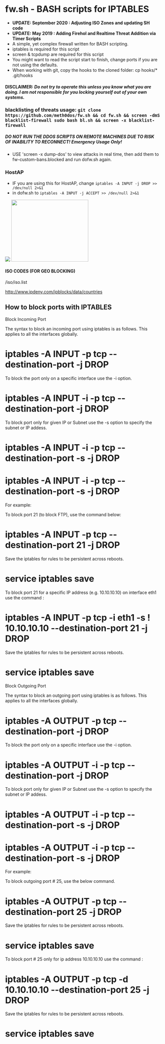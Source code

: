 
# fw.sh - BASH scripts for IPTABLES
-   **UPDATE: September 2020 :  Adjusting ISO Zones and updating SH code**
-   **UPDATE: May 2019 : Adding Firehol and Realtime Threat Addition via Timer Scripts**
-   A simple, yet complex firewall written for BASH scripting.
-   iptables is required for this script
-   screen & tcpdump are required for this script
-   You might want to read the script start to finish, change ports if you are not using the defaults.
-   When working with git, copy the hooks to the cloned folder: cp hooks/* .git/hooks


#### DISCLAIMER: _Do not try to operate this unless you know what you are doing. I am not responsible for you locking yourself out of your own systems._

### blacklisting of  threats usage: ```git clone https://github.com/meth0dos/fw.sh && cd fw.sh && screen -dmS blacklist-firewall sudo bash bl.sh && screen -x blacklist-firewall ```

##### DO NOT RUN THE DDOS SCRIPTS ON REMOTE MACHINES DUE TO RISK OF INABILITY TO RECONNECT! Emergency Usage Only!
-   USE 'screen -x dump-dos' to view attacks in real time, then add them to fw-custom-bans.blocked and run dofw.sh again.
### HostAP
-   IF you are using this for HostAP, change ``iptables -A INPUT -j DROP >> /dev/null 2>&1``
-   in dofw.sh to ``iptables -A INPUT -j ACCEPT >> /dev/null 2>&1``


<img src="https://i2.wp.com/gozenhost.com/news/wp-content/uploads/2017/12/iptables.jpg?fit=800%2C393&ssl=1"></img>
<img src="https://2.bp.blogspot.com/-C8uqt2a5ee8/V3Y0R_MeB5I/AAAAAAAAKNY/KrzwVxUu6UsrOlU4w776R891fAkc-6QEwCLcB/s1600/Bash-Final.jpg" height ="200" width="250"></img>


#### ISO CODES (FOR GEO BLOCKING)
/iso/iso.list

<a href="http://www.ipdeny.com/ipblocks/data/countries">http://www.ipdeny.com/ipblocks/data/countries</a>

## How to block ports with IPTABLES

Block Incoming Port

The syntax to block an incoming port using iptables is as follows. This applies to all the interfaces globally.

# iptables -A INPUT -p tcp --destination-port <port number> -j DROP

To block the port only on a specific interface use the -i option.

# iptables -A INPUT -i <interface name> -p tcp --destination-port <port number> -j DROP

To block port only for given IP or Subnet use the -s option to specify the subnet or IP addess.

# iptables -A INPUT -i <interface name> -p tcp --destination-port <port number> -s <ip address> -j DROP
# iptables -A INPUT -i <interface name> -p tcp --destination-port <port number> -s <ip subnet> -j DROP

For example:

To block port 21 (to block FTP), use the command below:

# iptables -A INPUT -p tcp --destination-port 21 -j DROP

Save the iptables for rules to be persistent across reboots.

# service iptables save

To block port 21 for a specific IP address (e.g. 10.10.10.10) on interface eth1 use the command :

# iptables -A INPUT -p tcp -i eth1 -s ! 10.10.10.10 --destination-port 21 -j DROP

Save the iptables for rules to be persistent across reboots.

# service iptables save

Block Outgoing Port

The syntax to block an outgoing port using iptables is as follows. This applies to all the interfaces globally.

# iptables -A OUTPUT -p tcp --destination-port <port number> -j DROP

To block the port only on a specific interface use the -i option.

# iptables -A OUTPUT -i <interface name> -p tcp --destination-port <port number> -j DROP

To block port only for given IP or Subnet use the -s option to specify the subnet or IP addess.

# iptables -A OUTPUT -i <interface name> -p tcp --destination-port <port number> -s <ip address> -j DROP

# iptables -A OUTPUT -i <interface name> -p tcp --destination-port <port number> -s <ip subnet> -j DROP

For example:

To block outgoing port # 25, use the below command.

# iptables -A OUTPUT -p tcp --destination-port 25 -j DROP

Save the iptables for rules to be persistent across reboots.

# service iptables save

To block port # 25 only for ip address 10.10.10.10 use the command :

# iptables -A OUTPUT -p tcp -d 10.10.10.10 --destination-port 25 -j DROP

Save the iptables for rules to be persistent across reboots.

# service iptables save

